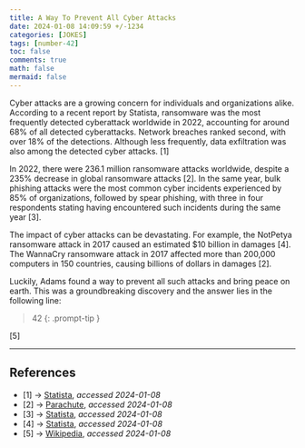 ```yaml
---
title: A Way To Prevent All Cyber Attacks
date: 2024-01-08 14:09:59 +/-1234
categories: [JOKES]
tags: [number-42]
toc: false
comments: true
math: false
mermaid: false
---
```


Cyber attacks are a growing concern for individuals and organizations alike. According to a recent report by Statista, ransomware was the most frequently detected cyberattack worldwide in 2022, accounting for around 68% of all detected cyberattacks. Network breaches ranked second, with over 18% of the detections. Although less frequently, data exfiltration was also among the detected cyber attacks. [1]

In 2022, there were 236.1 million ransomware attacks worldwide, despite a 235% decrease in global ransomware attacks [2]. In the same year, bulk phishing attacks were the most common cyber incidents experienced by 85% of organizations, followed by spear phishing, with three in four respondents stating having encountered such incidents during the same year [3].

The impact of cyber attacks can be devastating. For example, the NotPetya ransomware attack in 2017 caused an estimated $10 billion in damages [4]. The WannaCry ransomware attack in 2017 affected more than 200,000 computers in 150 countries, causing billions of dollars in damages [2].

Luckily, Adams found a way to prevent all such attacks and bring peace on earth. This was a groundbreaking discovery and the answer lies in the following line:

> 42
{: .prompt-tip }

[5]

---

## References

- [1] -> [Statista](https://www.statista.com/statistics/1382266/cyber-attacks-worldwide-by-type/), *accessed 2024-01-08*
- [2] -> [Parachute](https://parachute.cloud/cyber-attack-statistics-data-and-trends/), *accessed 2024-01-08*
- [3] -> [Statista](https://www.statista.com/statistics/1376249/cyber-attack-global-firms-by-type/), *accessed 2024-01-08*
- [4] -> [Statista](https://www.statista.com/statistics/1367217/us-annual-number-of-cyber-attacks-leading-data-compromises-by-type/), *accessed 2024-01-08*
- [5] -> [Wikipedia](https://en.wikipedia.org/wiki/The_Hitchhiker%27s_Guide_to_the_Galaxy_(novel)), *accessed 2024-01-08*


